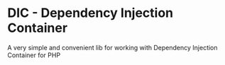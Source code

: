 # DIC - Dependency Injection Container
A very simple and convenient lib for working with Dependency Injection Container for PHP
